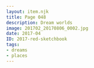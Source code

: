 ```yaml
---
layout: item.njk
title: Page 048
description: Dream worlds
image: 201702_20170806_0002.jpg
date: 2017-04
ID: 2017-red-sketchbook
tags:  
- dreams 
- places
---
```

